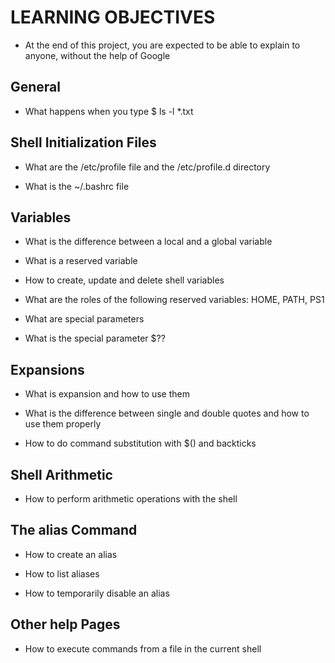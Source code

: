 # LEARNING OBJECTIVES

* At the end of this project, you are expected to be able to explain to anyone, without the help of Google


## General

* What happens when you type $ ls -l *.txt


## Shell Initialization Files

* What are the /etc/profile file and the /etc/profile.d directory

* What is the ~/.bashrc file


## Variables

* What is the difference between a local and a global variable

* What is a reserved variable

* How to create, update and delete shell variables

* What are the roles of the following reserved variables: HOME, PATH, PS1

* What are special parameters

* What is the special parameter $??


## Expansions

* What is expansion and how to use them

* What is the difference between single and double quotes and how to use them properly

* How to do command substitution with $() and backticks


## Shell Arithmetic

* How to perform arithmetic operations with the shell


## The alias Command

* How to create an alias

* How to list aliases

* How to temporarily disable an alias


## Other help Pages

* How to execute commands from a file in the current shell
